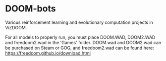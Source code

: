 # DOOM-bots
Various reinforcement learning and evolutionary computation projects in ViZDOOM. 

For all models to properly run, you must place DOOM.WAD, DOOM2.WAD and freedoom2.wad in the 'Games' folder.
DOOM.wad and DOOM2.wad can be purchased on Steam or GOG, and freedoom2.wad can be found here: https://freedoom.github.io/download.html

